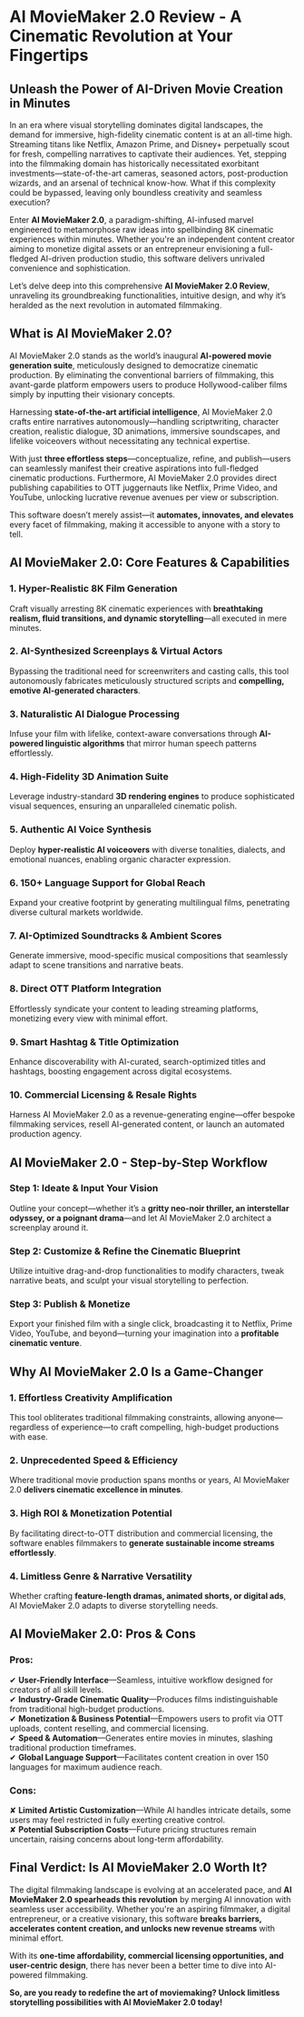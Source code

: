 # AI MovieMaker 2.0 Review - A Cinematic Revolution at Your Fingertips

## Unleash the Power of AI-Driven Movie Creation in Minutes

In an era where visual storytelling dominates digital landscapes, the demand for immersive, high-fidelity cinematic content is at an all-time high. Streaming titans like Netflix, Amazon Prime, and Disney+ perpetually scout for fresh, compelling narratives to captivate their audiences. Yet, stepping into the filmmaking domain has historically necessitated exorbitant investments—state-of-the-art cameras, seasoned actors, post-production wizards, and an arsenal of technical know-how. What if this complexity could be bypassed, leaving only boundless creativity and seamless execution?

Enter **AI MovieMaker 2.0**, a paradigm-shifting, AI-infused marvel engineered to metamorphose raw ideas into spellbinding 8K cinematic experiences within minutes. Whether you're an independent content creator aiming to monetize digital assets or an entrepreneur envisioning a full-fledged AI-driven production studio, this software delivers unrivaled convenience and sophistication.

Let’s delve deep into this comprehensive **AI MovieMaker 2.0 Review**, unraveling its groundbreaking functionalities, intuitive design, and why it’s heralded as the next revolution in automated filmmaking.

## What is AI MovieMaker 2.0?

AI MovieMaker 2.0 stands as the world’s inaugural **AI-powered movie generation suite**, meticulously designed to democratize cinematic production. By eliminating the conventional barriers of filmmaking, this avant-garde platform empowers users to produce Hollywood-caliber films simply by inputting their visionary concepts.

Harnessing **state-of-the-art artificial intelligence**, AI MovieMaker 2.0 crafts entire narratives autonomously—handling scriptwriting, character creation, realistic dialogue, 3D animations, immersive soundscapes, and lifelike voiceovers without necessitating any technical expertise.

With just **three effortless steps**—conceptualize, refine, and publish—users can seamlessly manifest their creative aspirations into full-fledged cinematic productions. Furthermore, AI MovieMaker 2.0 provides direct publishing capabilities to OTT juggernauts like Netflix, Prime Video, and YouTube, unlocking lucrative revenue avenues per view or subscription.

This software doesn’t merely assist—it **automates, innovates, and elevates** every facet of filmmaking, making it accessible to anyone with a story to tell.

## AI MovieMaker 2.0: Core Features & Capabilities

### 1. Hyper-Realistic 8K Film Generation
Craft visually arresting 8K cinematic experiences with **breathtaking realism, fluid transitions, and dynamic storytelling**—all executed in mere minutes.

### 2. AI-Synthesized Screenplays & Virtual Actors
Bypassing the traditional need for screenwriters and casting calls, this tool autonomously fabricates meticulously structured scripts and **compelling, emotive AI-generated characters**.

### 3. Naturalistic AI Dialogue Processing
Infuse your film with lifelike, context-aware conversations through **AI-powered linguistic algorithms** that mirror human speech patterns effortlessly.

### 4. High-Fidelity 3D Animation Suite
Leverage industry-standard **3D rendering engines** to produce sophisticated visual sequences, ensuring an unparalleled cinematic polish.

### 5. Authentic AI Voice Synthesis
Deploy **hyper-realistic AI voiceovers** with diverse tonalities, dialects, and emotional nuances, enabling organic character expression.

### 6. 150+ Language Support for Global Reach
Expand your creative footprint by generating multilingual films, penetrating diverse cultural markets worldwide.

### 7. AI-Optimized Soundtracks & Ambient Scores
Generate immersive, mood-specific musical compositions that seamlessly adapt to scene transitions and narrative beats.

### 8. Direct OTT Platform Integration
Effortlessly syndicate your content to leading streaming platforms, monetizing every view with minimal effort.

### 9. Smart Hashtag & Title Optimization
Enhance discoverability with AI-curated, search-optimized titles and hashtags, boosting engagement across digital ecosystems.

### 10. Commercial Licensing & Resale Rights
Harness AI MovieMaker 2.0 as a revenue-generating engine—offer bespoke filmmaking services, resell AI-generated content, or launch an automated production agency.

## AI MovieMaker 2.0 - Step-by-Step Workflow

### Step 1: Ideate & Input Your Vision
Outline your concept—whether it’s a **gritty neo-noir thriller, an interstellar odyssey, or a poignant drama**—and let AI MovieMaker 2.0 architect a screenplay around it.

### Step 2: Customize & Refine the Cinematic Blueprint
Utilize intuitive drag-and-drop functionalities to modify characters, tweak narrative beats, and sculpt your visual storytelling to perfection.

### Step 3: Publish & Monetize
Export your finished film with a single click, broadcasting it to Netflix, Prime Video, YouTube, and beyond—turning your imagination into a **profitable cinematic venture**.

## Why AI MovieMaker 2.0 Is a Game-Changer

### 1. Effortless Creativity Amplification
This tool obliterates traditional filmmaking constraints, allowing anyone—regardless of experience—to craft compelling, high-budget productions with ease.

### 2. Unprecedented Speed & Efficiency
Where traditional movie production spans months or years, AI MovieMaker 2.0 **delivers cinematic excellence in minutes**.

### 3. High ROI & Monetization Potential
By facilitating direct-to-OTT distribution and commercial licensing, the software enables filmmakers to **generate sustainable income streams effortlessly**.

### 4. Limitless Genre & Narrative Versatility
Whether crafting **feature-length dramas, animated shorts, or digital ads**, AI MovieMaker 2.0 adapts to diverse storytelling needs.

## AI MovieMaker 2.0: Pros & Cons

### Pros:
✔ **User-Friendly Interface**—Seamless, intuitive workflow designed for creators of all skill levels.  
✔ **Industry-Grade Cinematic Quality**—Produces films indistinguishable from traditional high-budget productions.  
✔ **Monetization & Business Potential**—Empowers users to profit via OTT uploads, content reselling, and commercial licensing.  
✔ **Speed & Automation**—Generates entire movies in minutes, slashing traditional production timeframes.  
✔ **Global Language Support**—Facilitates content creation in over 150 languages for maximum audience reach.

### Cons:
✘ **Limited Artistic Customization**—While AI handles intricate details, some users may feel restricted in fully exerting creative control.  
✘ **Potential Subscription Costs**—Future pricing structures remain uncertain, raising concerns about long-term affordability.

## Final Verdict: Is AI MovieMaker 2.0 Worth It?

The digital filmmaking landscape is evolving at an accelerated pace, and **AI MovieMaker 2.0 spearheads this revolution** by merging AI innovation with seamless user accessibility. Whether you're an aspiring filmmaker, a digital entrepreneur, or a creative visionary, this software **breaks barriers, accelerates content creation, and unlocks new revenue streams** with minimal effort.

With its **one-time affordability, commercial licensing opportunities, and user-centric design**, there has never been a better time to dive into AI-powered filmmaking.

**So, are you ready to redefine the art of moviemaking? Unlock limitless storytelling possibilities with AI MovieMaker 2.0 today!**

